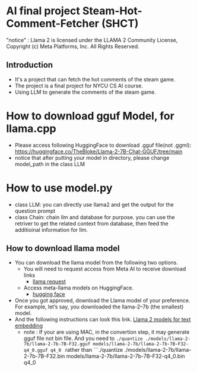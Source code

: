 # AI final project Steam-Hot-Comment-Fetcher (SHCT)

"notice" : Llama 2 is licensed under the LLAMA 2 Community License, 
Copyright (c) Meta Platforms, Inc. All Rights Reserved.

## Introduction
* It's a project that can fetch the hot comments of the steam game.
* The project is a final project for NYCU CS AI course.
* Using LLM to generate the comments of the steam game.


# How to download gguf Model, for llama.cpp
* Please access following HuggingFace to download .gguf file(not .ggml): https://huggingface.co/TheBloke/Llama-2-7B-Chat-GGUF/tree/main
* notice that after putting your model in directory, please change model_path in the class LLM

# How to use model.py
* class LLM: you can directly use llama2 and get the output for the question prompt
* class Chain: chain llm and database for purpose. you can use the retriver to get the related context from database, then feed the additioinal information for llm.

## How to download llama model
* You can download the llama model from the following two options.
    * You will need to request access from Meta AI to receive download links
        * [llama request](https://llama.meta.com/llama-downloads/)
    * Access meta-llama models on HuggingFace.
        * [hugging face](https://huggingface.co/meta-llama)
* Once you got approved, download the Llama model of your preference. For example, let’s say, you downloaded the llama-2–7b (the smallest) model.
* And the following instructions can look this link. [Llama 2 models for text embedding](https://medium.com/@liusimao8/using-llama-2-models-for-text-embedding-with-langchain-79183350593d)
    * note : If your are using MAC, in the convertion step, it may generate gguf file not bin file. And you need to ```./quantize ./models/llama-2-7b/llama-2-7b-7B-F32.gguf models/llama-2-7b/llama-2-7b-7B-F32-q4_0.gguf q4_0
``` rather than ```./quantize ./models/llama-2-7b/llama-2-7b-7B-F32.bin models/llama-2-7b/llama-2-7b-7B-F32-q4_0.bin q4_0
```. 
